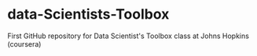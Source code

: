 # data-Scientists-Toolbox
First GitHub repository for Data Scientist's Toolbox class at Johns Hopkins (coursera)
